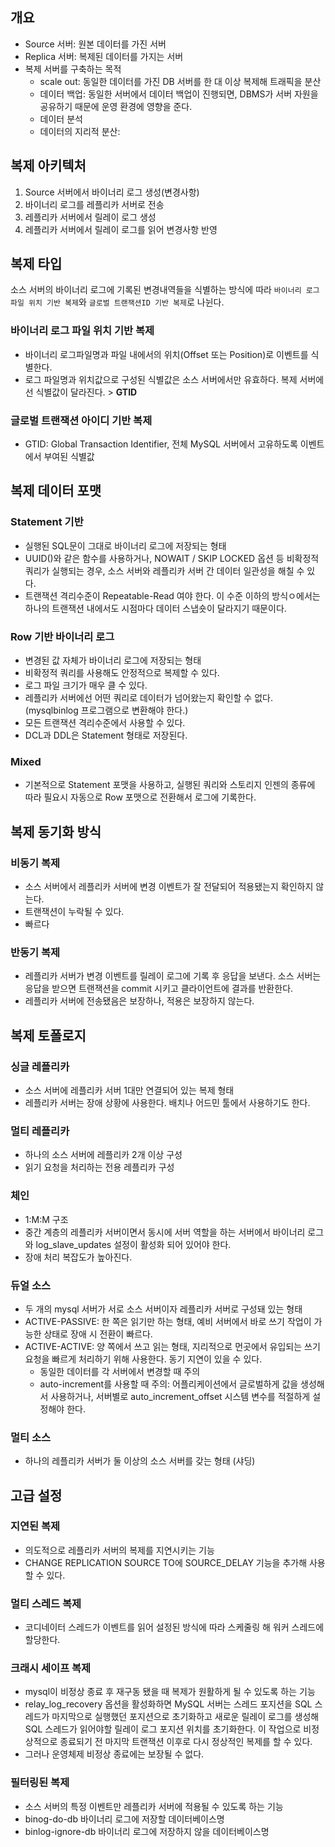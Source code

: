 ## 개요
- Source 서버: 원본 데이터를 가진 서버
- Replica 서버: 복제된 데이터를 가지는 서버 
- 복제 서버를 구축하는 목적
  - scale out: 동일한 데이터를 가진 DB 서버를 한 대 이상 복제해 트래픽을 분산
  - 데이터 백업: 동일한 서버에서 데이터 백업이 진행되면, DBMS가 서버 자원을 공유하기 때문에 운영 환경에 영향을 준다. 
  - 데이터 분석
  - 데이터의 지리적 분산: 
## 복제 아키텍처
1. Source 서버에서 바이너리 로그 생성(변경사항) 
2. 바이너리 로그를 레플리카 서버로 전송
3. 레플리카 서버에서 릴레이 로그 생성 
4. 레플리카 서버에서 릴레이 로그를 읽어 변경사항 반영

## 복제 타입
소스 서버의 바이너리 로그에 기록된 변경내역들을 식별하는 방식에 따라 `바이너리 로그 파일 위치 기반 복제`와 `글로벌 트랜잭션ID 기반 복제`로 나뉜다. 
### 바이너리 로그 파일 위치 기반 복제
- 바이너리 로그파일명과 파일 내에서의 위치(Offset 또는 Position)로 이벤트를 식별한다.
- 로그 파일명과 위치값으로 구성된 식별값은 소스 서버에서만 유효하다. 복제 서버에선 식별값이 달라진다. > **GTID**
### 글로벌 트랜잭션 아이디 기반 복제
- GTID: Global Transaction Identifier, 전체 MySQL 서버에서 고유하도록 이벤트에서 부여된 식별값
## 복제 데이터 포맷
### Statement 기반
- 실행된 SQL문이 그대로 바이너리 로그에 저장되는 형태 
- UUID()와 같은 함수를 사용하거나, NOWAIT / SKIP LOCKED 옵션 등 비확정적 쿼리가 실행되는 경우, 소스 서버와 레플리카 서버 간 데이터 일관성을 해칠 수 있다. 
- 트랜잭션 격리수준이 Repeatable-Read 여야 한다. 이 수준 이하의 방식ㅇ에서는 하나의 트랜잭션 내에서도 시점마다 데이터 스냅숏이 달라지기 때문이다. 
### Row 기반 바이너리 로그 
- 변경된 값 자체가 바이너리 로그에 저장되는 형태
- 비확정적 쿼리를 사용해도 안정적으로 복제할 수 있다. 
- 로그 파일 크기가 매우 클 수 있다. 
- 레플리카 서버에선 어떤 쿼리로 데이터가 넘어왔는지 확인할 수 없다.(mysqlbinlog 프로그램으로 변환해야 한다.)
- 모든 트랜잭션 격리수준에서 사용할 수 있다. 
- DCL과 DDL은 Statement 형태로 저장된다. 
### Mixed 
- 기본적으로 Statement 포맷을 사용하고, 실행된 쿼리와 스토리지 인젠의 종류에 따라 필요시 자동으로 Row 포맷으로 전환해서 로그에 기록한다. 
## 복제 동기화 방식
### 비동기 복제
- 소스 서버에서 레플리카 서버에 변경 이벤트가 잘 전달되어 적용됐는지 확인하지 않는다. 
- 트랜잭션이 누락될 수 있다. 
- 빠르다
### 반동기 복제
- 레플리카 서버가 변경 이벤트를 릴레이 로그에 기록 후 응답을 보낸다. 소스 서버는 응답을 받으면 트랜잭션을 commit 시키고 클라이언트에 결과를 반환한다. 
- 레플리카 서버에 전송됐음은 보장하나, 적용은 보장하지 않는다. 
## 복제 토폴로지
### 싱글 레플리카
- 소스 서버에 레플리카 서버 1대만 연결되어 있는 복제 형태 
- 레플리카 서버는 장애 상황에 사용한다. 배치나 어드민 툴에서 사용하기도 한다. 
### 멀티 레플리카 
- 하나의 소스 서버에 레플리카 2개 이상 구성 
- 읽기 요청을 처리하는 전용 레플리카 구성
### 체인 
- 1:M:M 구조
- 중간 계층의 레플리카 서버이면서 동시에 서버 역할을 하는 서버에서 바이너리 로그와 log_slave_updates 설정이 활성화 되어 있어야 한다. 
- 장애 처리 복잡도가 높아진다. 
### 듀얼 소스
- 두 개의 mysql 서버가 서로 소스 서버이자 레플리카 서버로 구성돼 있는 형태 
- ACTIVE-PASSIVE: 한 쪽은 읽기만 하는 형태, 예비 서버에서 바로 쓰기 작업이 가능한 상태로 장애 시 전환이 빠르다. 
- ACTIVE-ACTIVE: 양 쪽에서 쓰고 읽는 형태, 지리적으로 먼곳에서 유입되는 쓰기 요청을 빠르게 처리하기 위해 사용한다. 동기 지연이 있을 수 있다. 
  - 동일한 데이터를 각 서버에서 변경할 때 주의
  - auto-increment를 사용할 때 주의: 어플리케이션에서 글로벌하게 값을 생성해서 사용하거나, 서버별로 auto_increment_offset 시스템 변수를 적절하게 설정해야 한다.
### 멀티 소스 
- 하나의 레플리카 서버가 둘 이상의 소스 서버를 갖는 형태 (샤딩)
## 고급 설정 
### 지연된 복제
- 의도적으로 레플리카 서버의 복제를 지연시키는 기능 
- CHANGE REPLICATION SOURCE TO에 SOURCE_DELAY 기능을 추가해 사용할 수 있다. 
### 멀티 스레드 복제 
- 코디네이터 스레드가 이벤트를 읽어 설정된 방식에 따라 스케줄링 해 워커 스레드에 할당한다. 
### 크래시 세이프 복제
- mysql이 비정상 종료 후 재구동 됐을 때 복제가 원활하게 될 수 있도록 하는 기능
- relay_log_recovery 옵션을 활성화하면 MySQL 서버는 스레드 포지션을 SQL 스레드가 마지막으로 실행했던 포지션으로 초기화하고 새로운 릴레이 로그를 생성해 SQL 스레드가 읽어야할 릴레이 로그 포지션 위치를 초기화한다. 이 작업으로 비정상적으로 종료되기 전 마지막 트랜잭션 이후로 다시 정상적인 복제를 할 수 있다. 
- 그러나 운영체제 비정상 종료에는 보장될 수 없다.
### 필터링된 복제
- 소스 서버의 특정 이벤트만 레플리카 서버에 적용될 수 있도록 하는 기능
- binog-do-db 바이너리 로그에 저장할 데이터베이스명
- binlog-ignore-db 바이너리 로그에 저장하지 않을 데이터베이스명
